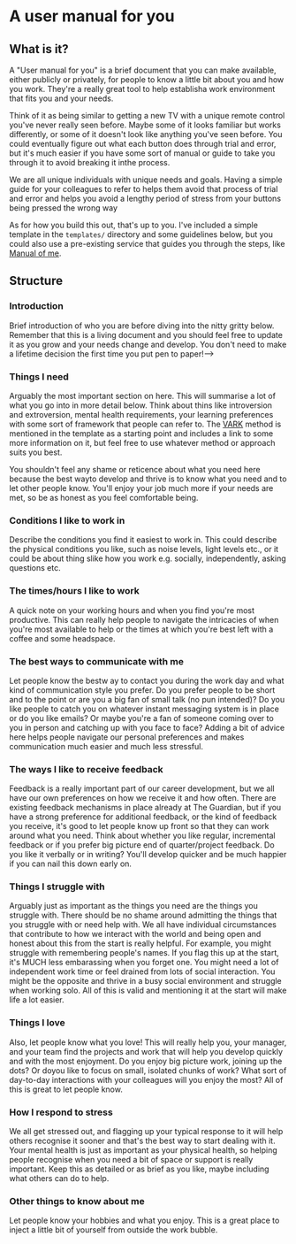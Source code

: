 
# A user manual for you

## What is it?

A "User manual for you" is a brief document that you can make available, either
publicly or privately, for people to know a little bit about you and how you
work. They're a really great tool to help establisha work environment that fits
you and your needs.

Think of it as being similar to getting a new TV with a unique remote control
you've never really seen before. Maybe some of it looks familiar but works
differently, or some of it doesn't look like anything you've seen before. You
could eventually figure out what each button does through trial and error, but
it's much easier if you have some sort of manual or guide to take you through
it to avoid breaking it inthe process.

We are all unique individuals with unique needs and goals. Having a simple guide
for your colleagues to refer to helps them avoid that process of trial and error
and helps you avoid a lengthy period of stress from your buttons being pressed
the wrong way

As for how you build this out, that's up to you. I've included a simple template
in the `templates/` directory and some guidelines below, but you could also use
a pre-existing service that guides you through the steps, like [Manual of me][].

## Structure

### Introduction

Brief introduction of who you are before diving into the nitty gritty
below. Remember that this is a living document and you should feel free to
update it as you grow and your needs change and develop. You don't need to
make a lifetime decision the first time you put pen to paper!-->

### Things I need

Arguably the most important section on here. This will summarise a lot of
what you go into in more detail below. Think about thins like introversion and
extroversion, mental health requirements, your learning preferences with some
sort of framework that people can refer to. The [VARK][] method is mentioned in the
template as a starting point and includes a link to some more information on it,
but feel free to use whatever method or approach suits you best.

You shouldn't feel any shame or reticence about what you need
here because the best wayto develop and thrive is to know what you need and to
let other people know. You'll enjoy your job much more if your needs are met, so
be as honest as you feel comfortable being.

### Conditions I like to work in

Describe the conditions you find it easiest to work in. This could describe
the physical conditions you like, such as noise levels, light levels etc., or it
could be about thing slike how you work e.g. socially, independently, asking
questions etc.

### The times/hours I like to work

A quick note on your working hours and when you find you're most productive.
This can really help people to navigate the intricacies of when you're most
available to help or the times at which you're best left with a coffee and some
headspace.

### The best ways to communicate with me

Let people know the bestw ay to contact you during the work day and what
kind of communication style you prefer. Do you prefer people to be short and to
the point or are you a big fan of small talk (no pun intended)? Do you like
people to catch you on whatever instant messaging system is in place or do you
like emails? Or maybe you're a fan of someone coming over to you in person and
catching up with you face to face? Adding a bit of advice here helps people
navigate our personal preferences and makes communication much easier and much
less stressful.

### The ways I like to receive feedback

Feedback is a really important part of our career development, but we all
have our own preferences on how we receive it and how often. There are existing
feedback mechanisms in place already at The Guardian, but if you have a strong
preference for additional feedback, or the kind of feedback you receive, it's
good to let people know up front so that they can work around what you need.
Think about whether you like regular, incremental feedback or if you prefer big
picture end of quarter/project feedback. Do you like it verbally or in writing?
You'll develop quicker and be much happier if you can nail this down early on.

### Things I struggle with

Arguably just as important as the things you need are the things you
struggle with. There should be no shame around admitting the things that you
struggle with or need help with. We all have individual circumstances that
contribute to how we interact with the world and being open and honest about
this from the start is really helpful. For example, you might struggle with
remembering people's names. If you flag this up at the start, it's MUCH less
embarassing when you forget one. You might need a lot of independent work time
or feel drained from lots of social interaction. You might be the opposite and
thrive in a busy social environment and struggle when working solo. All of this
is valid and mentioning it at the start will make life a lot easier.

### Things I love

Also, let people know what you love! This will really help you, your
manager, and your team find the projects and work that will help you develop
quickly and with the most enjoyment. Do you enjoy big picture work, joining up
the dots? Or doyou like to focus on small, isolated chunks of work? What sort of
day-to-day interactions with your colleagues will you enjoy the most? All of
this is great to let people know.

### How I respond to stress

We all get stressed out, and flagging up your typical response to it will
help others recognise it sooner and that's the best way to start dealing with
it. Your mental health is just as important as your physical health, so helping
people recognise when you need a bit of space or support is really important.
Keep this as detailed or as brief as you like, maybe including what others can
do to help.

### Other things to know about me

Let people know your hobbies and what you enjoy. This is a great place to
inject a little bit of yourself from outside the work bubble.

<!-- URL reference links -->
[Manual of me]: https://www.manualof.me/
[VARK]: https://www.mindtools.com/pages/article/vak-learning-styles.htm
